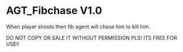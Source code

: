 # AGT_Fibchase V1.0
When player shoots then fib agent will chase him to kill him.


DO NOT COPY OR SALE IT WITHOUT PERMISSION PLS! ITS FREE FOR USE!!
